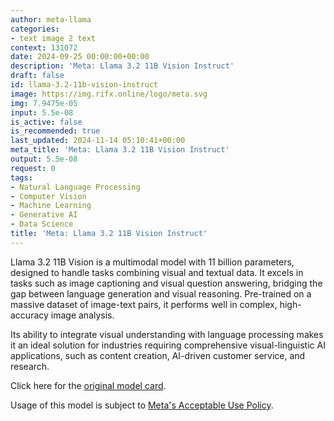 ```yaml
---
author: meta-llama
categories:
- text image 2 text
context: 131072
date: 2024-09-25 00:00:00+00:00
description: 'Meta: Llama 3.2 11B Vision Instruct'
draft: false
id: llama-3.2-11b-vision-instruct
image: https://img.rifx.online/logo/meta.svg
img: 7.9475e-05
input: 5.5e-08
is_active: false
is_recommended: true
last_updated: 2024-11-14 05:10:41+00:00
meta_title: 'Meta: Llama 3.2 11B Vision Instruct'
output: 5.5e-08
request: 0
tags:
- Natural Language Processing
- Computer Vision
- Machine Learning
- Generative AI
- Data Science
title: 'Meta: Llama 3.2 11B Vision Instruct'
---
```




Llama 3.2 11B Vision is a multimodal model with 11 billion parameters, designed to handle tasks combining visual and textual data. It excels in tasks such as image captioning and visual question answering, bridging the gap between language generation and visual reasoning. Pre-trained on a massive dataset of image-text pairs, it performs well in complex, high-accuracy image analysis.

Its ability to integrate visual understanding with language processing makes it an ideal solution for industries requiring comprehensive visual-linguistic AI applications, such as content creation, AI-driven customer service, and research.

Click here for the [original model card](https://github.com/meta-llama/llama-models/blob/main/models/llama3_2/MODEL_CARD_VISION.md).

Usage of this model is subject to [Meta's Acceptable Use Policy](https://www.llama.com/llama3/use-policy/).

